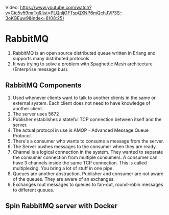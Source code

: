 Video: https://www.youtube.com/watch?v=Cie5v59mrTg&list=PLQnljOFTspQXNP6mQchJVP3S-3oKGEuw9&index=8(08:25)

# RabbitMQ

1. RabbitMQ is an open source distributed queue written in Erlang and supports many distributed protocols
2. It was trying to solve a problem with Spaghettic Mesh architecture (Enterprise message bus). 

## RabbitMQ Components
1. Used whenever clients want to talk to another clients in the same or external system. Each client does not need to have knowledge of another client.
2. The server uses 5672
3. Publisher establishes a stateful TCP connection between itself and the server. 
4. The actual protocol in use is AMQP - Advanced Message Queue Protocol.
5. There's a consumer who wants to consume a message from the server.
6. The Server pushes messages to the consumer when they are ready.
7. Channel is a logical connection in the system. They wanted to separate the consumer connection from multiple consumers. A consumer can have 3 channels inside the same TCP connection. This is called multiplexing. You bring a lot of stuff in one pipe.
8. Queues are another abstraction. Publisher and consumer are not aware of the queues. They are aware of an exchanges.
9. Exchanges rout messages to queues to fan-out, round-robin messages to different queues.

## Spin RabbitMQ server with Docker



